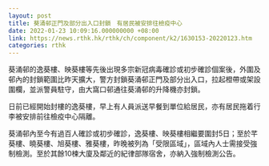 ```yaml
---
layout: post
title: 葵涌邨正門及部分出入口封鎖　有居民被安排往檢疫中心
date: 2022-01-23 10:09:16.000000000 +08:00
link: https://news.rthk.hk/rthk/ch/component/k2/1630153-20220123.htm
categories: rthk
---
```


葵涌邨的逸葵樓、映葵樓等先後出現多宗新冠病毒確診或初步確診個案後，外圍及邨內的封鎖範圍比昨天擴大，警方封鎖葵涌邨正門及部分出入口，拉起橙帶或架設圍欄，並派警員駐守，由大窩口邨通往葵涌邨的升降機亦封鎖。

日前已經開始封樓的逸葵樓，早上有人員派送早餐到單位給居民，亦有居民拖着行李被安排前往檢疫中心隔離。

葵涌邨內至今有過百人確診或初步確診，逸葵樓、映葵樓相繼要圍封5日；至於芊葵樓、曉葵樓、旭葵樓、雅葵樓，昨晚被列為「受限區域」，區域內人士需接受強制檢測。至於其餘10楝大廈及鄰近的紀律部隊宿舍，亦納入強制檢測公告。
